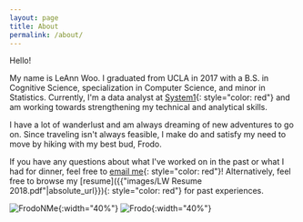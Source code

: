 ```yaml
---
layout: page
title: About
permalink: /about/
---
```


Hello!  


My name is LeAnn Woo. I graduated from UCLA in 2017 with a B.S. in Cognitive Science, specialization in Computer Science, and minor in Statistics. Currently, I'm a data analyst at [System1](http://www.system1.com/){: style="color: red"} and am working towards strengthening my technical and analytical skills.

I have a lot of wanderlust and am always dreaming of new adventures to go on. Since traveling isn't always feasible, I make do and satisfy my need to move by hiking with my best bud, Frodo.


If you have any questions about what I've worked on in the past or what I had for dinner, feel free to [email me](mailto:leannkwoo@gmail.com?Subject=Hello!){: style="color: red"}! Alternatively, feel free to browse my [resume]({{"images/LW Resume 2018.pdf"|absolute_url}}){: style="color: red"} for past experiences.  


![FrodoNMe]({{"images/frodo2.jpg"|absolute_url}}){:width="40%"}
![Frodo]({{"images/frodo.jpg"|absolute_url}}){:width="40%"}
